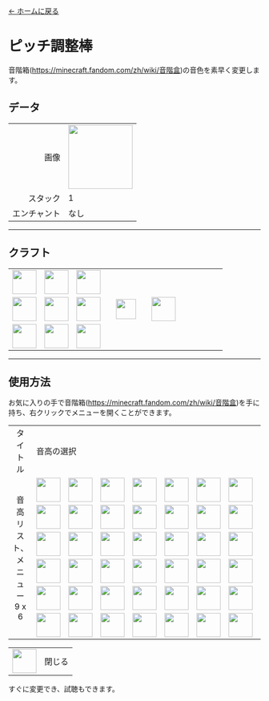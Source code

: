 [← ホームに戻る](../)
# ピッチ調整棒
音階箱(https://minecraft.fandom.com/zh/wiki/音階盒)の音色を素早く変更します。

## データ
<table>
    <tr><td align="end">画像</td><td><img src="https://i.imgur.com/T5Y5D5D.gif" width="128"/></td></tr>
    <tr><td align="end">スタック</td><td>1</td></tr>
    <tr><td align="end">エンチャント</td><td>なし</td></tr>
</table>

---

## クラフト
<table>
    <tr><td><img src="https://i.imgur.com/wl43BjZ.png" width="48"/></td><td><img src="https://i.imgur.com/wl43BjZ.png" width="48"/></td><td><img src="https://i.imgur.com/dxyq1pP.png" width="48"/></td><td colspan="3"></td></tr>
    <tr><td><img src="https://i.imgur.com/wl43BjZ.png" width="48"/></td><td><img src="https://i.imgur.com/oy4arVO.png" width="48"/></td><td><img src="https://i.imgur.com/wl43BjZ.png" width="48"/></td><td width="70" align="center"><img src="https://i.imgur.com/VE0KqIE.png" width="40"/></td><td><img src="https://i.imgur.com/T5Y5D5D.gif" width="48"/></td><td width="70"></td></tr>
    <tr><td><img src="https://i.imgur.com/oy4arVO.png" width="48"/></td><td><img src="https://i.imgur.com/wl43BjZ.png" width="48"/></td><td><img src="https://i.imgur.com/wl43BjZ.png" width="48"/></td><td colspan="3"></td></tr>
</table>

---

## 使用方法
お気に入りの手で音階箱(https://minecraft.fandom.com/zh/wiki/音階盒)を手に持ち、右クリックでメニューを開くことができます。

<table>
    <tr><td align="center">タイトル</td><td colspan="9">音高の選択</td></tr>
    <tr><td align="center" rowspan="6">音高リスト、メニュー<br/>9 x 6</td><td><img src="https://i.imgur.com/wl43BjZ.png" width="48"/></td><td><img src="https://i.imgur.com/wl43BjZ.png" width="48"/></td><td><img src="https://i.imgur.com/wl43BjZ.png" width="48"/></td><td><img src="https://i.imgur.com/wl43BjZ.png" width="48"/></td><td><img src="https://i.imgur.com/wl43BjZ.png" width="48"/></td><td><img src="https://i.imgur.com/wl43BjZ.png" width="48"/></td><td><img src="https://i.imgur.com/YeyUnao.png" width="48"/></td><td><img src="https://i.imgur.com/07yKqRf.png" width="48"/></td><td><img src="https://i.imgur.com/wl43BjZ.png" width="48"/></td></tr>
    <tr><td><img src="https://i.imgur.com/wl43BjZ.png" width="48"/></td><td><img src="https://i.imgur.com/wl43BjZ.png" width="48"/></td><td><img src="https://i.imgur.com/wl43BjZ.png" width="48"/></td><td><img src="https://i.imgur.com/wl43BjZ.png" width="48"/></td><td><img src="https://i.imgur.com/wl43BjZ.png" width="48"/></td><td><img src="https://i.imgur.com/wl43BjZ.png" width="48"/></td><td><img src="https://i.imgur.com/wl43BjZ.png" width="48"/></td><td><img src="https://i.imgur.com/6ZS93vw.png" width="48"/></td><td><img src="https://i.imgur.com/wl43BjZ.png" width="48"/></td></tr>
    <tr><td><img src="https://i.imgur.com/wl43BjZ.png" width="48"/></td><td><img src="https://i.imgur.com/hicw2Sw.png" width="48"/></td><td><img src="https://i.imgur.com/wl43BjZ.png" width="48"/></td><td><img src="https://i.imgur.com/9LRwEfG.png" width="48"/></td><td><img src="https://i.imgur.com/uL0zSXa.png" width="48"/></td><td><img src="https://i.imgur.com/wl43BjZ.png" width="48"/></td><td><img src="https://i.imgur.com/fhnkhlt.png" width="48"/></td><td><img src="https://i.imgur.com/86o5GmW.png" width="48"/></td><td><img src="https://i.imgur.com/wl43BjZ.png" width="48"/></td></tr>
    <tr><td><img src="https://i.imgur.com/wl43BjZ.png" width="48"/></td><td><img src="https://i.imgur.com/mWDW6Eb.png" width="48"/></td><td><img src="https://i.imgur.com/3q6vgZH.png" width="48"/></td><td><img src="https://i.imgur.com/zyVN5Tz.png" width="48"/></td><td><img src="https://i.imgur.com/KxK9tGM.png" width="48"/></td><td><img src="https://i.imgur.com/mN9oXK5.png" width="48"/></td><td><img src="https://i.imgur.com/Pz56vUW.png" width="48"/></td><td><img src="https://i.imgur.com/AL1lfPx.png" width="48"/></td><td><img src="https://i.imgur.com/wl43BjZ.png" width="48"/></td></tr>
    <tr><td><img src="https://i.imgur.com/wl43BjZ.png" width="48"/></td><td><img src="https://i.imgur.com/g5vePd9.png" width="48"/></td><td><img src="https://i.imgur.com/wl43BjZ.png" width="48"/></td><td><img src="https://i.imgur.com/pT9BDhz.png" width="48"/></td><td><img src="https://i.imgur.com/BESSL6J.png" width="48"/></td><td><img src="https://i.imgur.com/wl43BjZ.png" width="48"/></td><td><img src="https://i.imgur.com/nO2HRAN.png" width="48"/></td><td><img src="https://i.imgur.com/wl43BjZ.png" width="48"/></td><td><img src="https://i.imgur.com/wl43BjZ.png" width="48"/></td></tr>
    <tr><td><img src="https://i.imgur.com/wl43BjZ.png" width="48"/></td><td><img src="https://i.imgur.com/xy1xBOp.png" width="48"/></td><td><img src="https://i.imgur.com/bnLUWXC.png" width="48"/></td><td><img src="https://i.imgur.com/DRBpk7b.png" width="48"/></td><td><img src="https://i.imgur.com/ChEpqak.png" width="48"/></td><td><img src="https://i.imgur.com/X5k2kkL.png" width="48"/></td><td><img src="https://i.imgur.com/v3QkwjO.png" width="48"/></td><td><img src="https://i.imgur.com/wl43BjZ.png" width="48"/></td><td><img src="https://i.imgur.com/sAwvuIi.png" width="48"/></td></tr>
</table>

<table>
    <tr><td align="center"><img src="https://i.imgur.com/sAwvuIi.png" width="48"/></td><td>閉じる</td></tr>
</table>

すぐに変更でき、試聴もできます。
